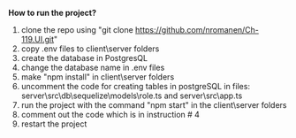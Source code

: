 **How to run the project?**

1. clone the repo using "git clone https://github.com/nromanen/Ch-119.UI.git"
2. copy .env files to client\server folders
3. create the database in PostgresQL
4. change the database name in .env files
5. make "npm install" in client\server folders
6. uncomment the code for creating tables in postgreSQL in files: server\src\db\sequelize\models\role.ts and server\src\app.ts
7. run the project with the command "npm start" in the client\server folders
8. comment out the code which is in instruction # 4
9. restart the project
